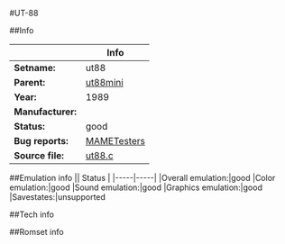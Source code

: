 #UT-88

##Info

||Info|
|-----|-----|
|**Setname:**|ut88
|**Parent:**|[ut88mini](ut88mini.md)
|**Year:**|1989
|**Manufacturer:**|<unknown>
|**Status:**|good
|**Bug reports:**|[MAMETesters](http://mametesters.org/view_all_set.php?type=1&temporary=y&search=ut88.c)
|**Source file:**|[ut88.c](https://github.com/mamedev/mame/blob/master/src/mess/drivers/ut88.c)

##Emulation info
|| Status |
|-----|-----|
|Overall emulation:|good
|Color emulation:|good
|Sound emulation:|good
|Graphics emulation:|good
|Savestates:|unsupported

##Tech info

##Romset info

<!--- START OF EDITED COMMENT DO NOT TOUCH TEXT ABOVE-->
